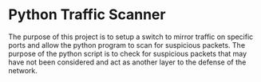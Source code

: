 # Python Traffic Scanner
The purpose of this project is to setup a switch to mirror traffic on specific ports and allow the python program to scan for suspicious packets.
The purpose of the python script is to check for suspicious packets that may have not been considered and act as another layer to the defense of the network.

